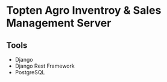 # Topten Agro Inventroy & Sales Management Server

## Tools
- Django
- Django Rest Framework
- PostgreSQL
